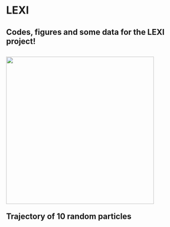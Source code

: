 # LEXI
<h2 align="left">Codes, figures and some data for the LEXI project!<h2>

  <img align="center" src="https://github.com/qudsiramiz/lxi/blob/main/figures/particle_trajectories_particleNumber_file_list_15fps.gif" width="400" height="400"/>
 
  <p align="left"> Trajectory of 10 random particles<p>
  
